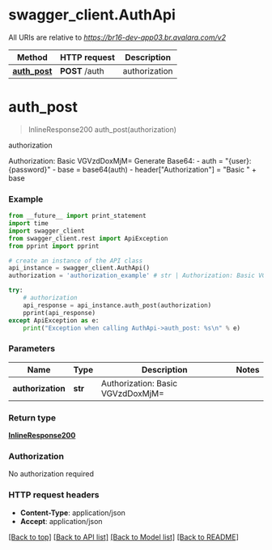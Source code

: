 # swagger_client.AuthApi

All URIs are relative to *https://br16-dev-app03.br.avalara.com/v2*

Method | HTTP request | Description
------------- | ------------- | -------------
[**auth_post**](AuthApi.md#auth_post) | **POST** /auth | authorization


# **auth_post**
> InlineResponse200 auth_post(authorization)

authorization

Authorization: Basic VGVzdDoxMjM=  Generate Base64:  - auth = \"{user}:{password}\"  - base = base64(auth)  - header[\"Authorization\"] = \"Basic \" + base 

### Example 
```python
from __future__ import print_statement
import time
import swagger_client
from swagger_client.rest import ApiException
from pprint import pprint

# create an instance of the API class
api_instance = swagger_client.AuthApi()
authorization = 'authorization_example' # str | Authorization: Basic VGVzdDoxMjM= 

try: 
    # authorization
    api_response = api_instance.auth_post(authorization)
    pprint(api_response)
except ApiException as e:
    print("Exception when calling AuthApi->auth_post: %s\n" % e)
```

### Parameters

Name | Type | Description  | Notes
------------- | ------------- | ------------- | -------------
 **authorization** | **str**| Authorization: Basic VGVzdDoxMjM&#x3D;  | 

### Return type

[**InlineResponse200**](InlineResponse200.md)

### Authorization

No authorization required

### HTTP request headers

 - **Content-Type**: application/json
 - **Accept**: application/json

[[Back to top]](#) [[Back to API list]](../README.md#documentation-for-api-endpoints) [[Back to Model list]](../README.md#documentation-for-models) [[Back to README]](../README.md)

